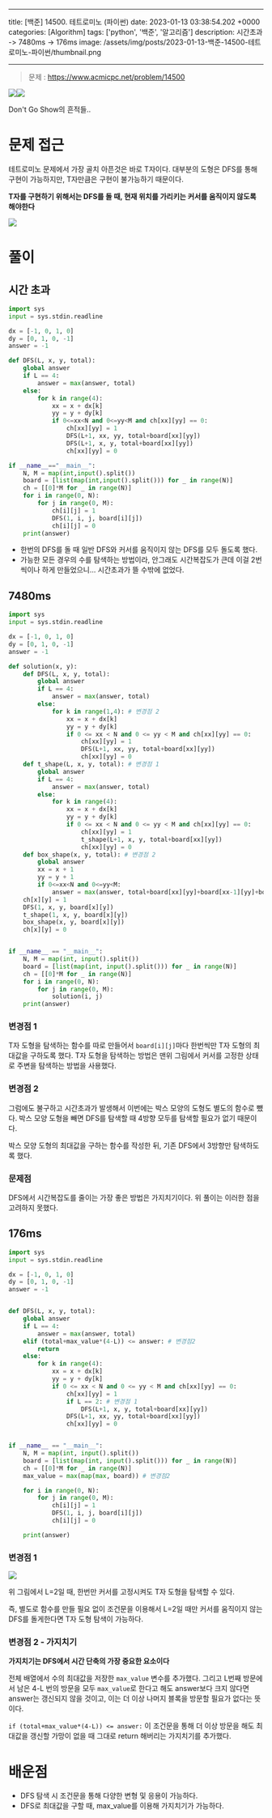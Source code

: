 

---
title: [백준] 14500. 테트로미노 (파이썬)
date: 2023-01-13 03:38:54.202 +0000
categories: [Algorithm]
tags: ['python', '백준', '알고리즘']
description: 시간초과 -> 7480ms -> 176ms
image: /assets/img/posts/2023-01-13-백준-14500-테트로미노-파이썬/thumbnail.png

---

> 문제 : https://www.acmicpc.net/problem/14500

![](/assets/img/posts/2023-01-13-백준-14500-테트로미노-파이썬/img0.png)![](/assets/img/posts/2023-01-13-백준-14500-테트로미노-파이썬/img1.png)

Don't Go Show의 흔적들..

# 문제 접근

테트로미노 문제에서 가장 골치 아픈것은 바로 T자이다.
대부분의 도형은 DFS를 통해 구현이 가능하지만, T자만큼은 구현이 불가능하기 때문이다.

**T자를 구현하기 위해서는 DFS를 돌 때, 현재 위치를 가리키는 커서를 움직이지 않도록 해야한다**

![](/assets/img/posts/2023-01-13-백준-14500-테트로미노-파이썬/img2.png)

# 풀이

## 시간 초과

```python
import sys
input = sys.stdin.readline

dx = [-1, 0, 1, 0]
dy = [0, 1, 0, -1]
answer = -1

def DFS(L, x, y, total):
    global answer
    if L == 4:
        answer = max(answer, total)
    else:
        for k in range(4):
            xx = x + dx[k]
            yy = y + dy[k]
            if 0<=xx<N and 0<=yy<M and ch[xx][yy] == 0:
                ch[xx][yy] = 1
                DFS(L+1, xx, yy, total+board[xx][yy])
                DFS(L+1, x, y, total+board[xx][yy])
                ch[xx][yy] = 0

if __name__=="__main__":
    N, M = map(int,input().split())
    board = [list(map(int,input().split())) for _ in range(N)]
    ch = [[0]*M for _ in range(N)]
    for i in range(0, N):
        for j in range(0, M):
            ch[i][j] = 1
            DFS(1, i, j, board[i][j])
            ch[i][j] = 0
    print(answer)
```

- 한번의 DFS를 돌 때 일반 DFS와 커서를 움직이지 않는 DFS를 모두 돌도록 했다.
- 가능한 모든 경우의 수를 탐색하는 방법이라, 안그래도 시간복잡도가 큰데 이걸 2번씩이나 하게 만들었으니... 시간초과가 뜰 수밖에 없었다.

## 7480ms

```python
import sys
input = sys.stdin.readline

dx = [-1, 0, 1, 0]
dy = [0, 1, 0, -1]
answer = -1

def solution(x, y):
    def DFS(L, x, y, total):
        global answer
        if L == 4:
            answer = max(answer, total)
        else:
            for k in range(1,4): # 변경점 2
                xx = x + dx[k]
                yy = y + dy[k]
                if 0 <= xx < N and 0 <= yy < M and ch[xx][yy] == 0:
                    ch[xx][yy] = 1
                    DFS(L+1, xx, yy, total+board[xx][yy])
                    ch[xx][yy] = 0
    def t_shape(L, x, y, total): # 변경점 1
        global answer
        if L == 4:
            answer = max(answer, total)
        else:
            for k in range(4):
                xx = x + dx[k]
                yy = y + dy[k]
                if 0 <= xx < N and 0 <= yy < M and ch[xx][yy] == 0:
                    ch[xx][yy] = 1
                    t_shape(L+1, x, y, total+board[xx][yy])
                    ch[xx][yy] = 0                
    def box_shape(x, y, total): # 변경점 2
        global answer
        xx = x + 1
        yy = y + 1
        if 0<=xx<N and 0<=yy<M:
            answer = max(answer, total+board[xx][yy]+board[xx-1][yy]+board[xx][yy-1])
    ch[x][y] = 1
    DFS(1, x, y, board[x][y])
    t_shape(1, x, y, board[x][y])
    box_shape(x, y, board[x][y])
    ch[x][y] = 0


if __name__ == "__main__":
    N, M = map(int, input().split())
    board = [list(map(int, input().split())) for _ in range(N)]
    ch = [[0]*M for _ in range(N)]
    for i in range(0, N):
        for j in range(0, M):
            solution(i, j)
    print(answer)
```

### 변경점 1

T자 도형을 탐색하는 함수를 따로 만들어서 `board[i][j]`마다 한번씩만 T자 도형의 최대값을 구하도록 했다.
T자 도형을 탐색하는 방법은 맨위 그림에서 커서를 고정한 상태로 주변을 탐색하는 방법을 사용했다.

### 변경점 2

그럼에도 불구하고 시간초과가 발생해서 이번에는 박스 모양의 도형도 별도의 함수로 뺐다.
박스 모양 도형을 빼면 DFS를 탐색할 때 4방향 모두를 탐색할 필요가 없기 때문이다.

박스 모양 도형의 최대값을 구하는 함수를 작성한 뒤, 기존 DFS에서 3방향만 탐색하도록 했다.

### 문제점

DFS에서 시간복잡도를 줄이는 가장 좋은 방법은 가지치기이다.
위 풀이는 이러한 점을 고려하지 못했다.

## 176ms

```python
import sys
input = sys.stdin.readline

dx = [-1, 0, 1, 0]
dy = [0, 1, 0, -1]
answer = -1


def DFS(L, x, y, total):
    global answer
    if L == 4:
        answer = max(answer, total)
    elif (total+max_value*(4-L)) <= answer: # 변경점2
        return
    else:
        for k in range(4):
            xx = x + dx[k]
            yy = y + dy[k]
            if 0 <= xx < N and 0 <= yy < M and ch[xx][yy] == 0:
                ch[xx][yy] = 1
                if L == 2: # 변경점 1
                    DFS(L+1, x, y, total+board[xx][yy])
                DFS(L+1, xx, yy, total+board[xx][yy])
                ch[xx][yy] = 0


if __name__ == "__main__":
    N, M = map(int, input().split())
    board = [list(map(int, input().split())) for _ in range(N)]
    ch = [[0]*M for _ in range(N)]
    max_value = max(map(max, board)) # 변경점2

    for i in range(0, N):
        for j in range(0, M):
            ch[i][j] = 1
            DFS(1, i, j, board[i][j])
            ch[i][j] = 0

    print(answer)
```

### 변경점 1

![](/assets/img/posts/2023-01-13-백준-14500-테트로미노-파이썬/img3.png)

위 그림에서 L=2일 때, 한번만 커서를 고정시켜도 T자 도형을 탐색할 수 있다.

즉, 별도로 함수를 만들 필요 없이 조건문을 이용해서 L=2일 때만 커서를 움직이지 않는 DFS를 돌게한다면 T자 도형 탐색이 가능하다.

### 변경점 2 - 가지치기

**가지치기는 DFS에서 시간 단축의 가장 중요한 요소이다**

전체 배열에서 수의 최대값을 저장한 `max_value` 변수를 추가했다.
그리고 L번째 방문에서 남은 4-L 번의 방문을 모두 `max_value`로 한다고 해도 answer보다 크지 않다면 answer는 갱신되지 않을 것이고, 이는 더 이상 나머지 블록을 방문할 필요가 없다는 뜻이다.

`if (total+max_value*(4-L)) <= answer:` 이 조건문을 통해 더 이상 방문을 해도 최대값을 갱신할 가망이 없을 때 그대로 return 해버리는 가지치기를 추가했다.

# 배운점

- DFS 탐색 시 조건문을 통해 다양한 변형 및 응용이 가능하다.
- DFS로 최대값을 구할 때, max_value를 이용해 가지치기가 가능하다.


        